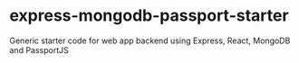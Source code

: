 # express-mongodb-passport-starter
Generic starter code for web app backend using Express, React, MongoDB and PassportJS
